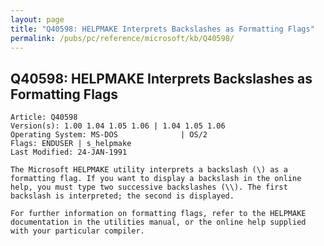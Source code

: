 ```yaml
---
layout: page
title: "Q40598: HELPMAKE Interprets Backslashes as Formatting Flags"
permalink: /pubs/pc/reference/microsoft/kb/Q40598/
---
```


## Q40598: HELPMAKE Interprets Backslashes as Formatting Flags

	Article: Q40598
	Version(s): 1.00 1.04 1.05 1.06 | 1.04 1.05 1.06
	Operating System: MS-DOS              | OS/2
	Flags: ENDUSER | s_helpmake
	Last Modified: 24-JAN-1991
	
	The Microsoft HELPMAKE utility interprets a backslash (\) as a
	formatting flag. If you want to display a backslash in the online
	help, you must type two successive backslashes (\\). The first
	backslash is interpreted; the second is displayed.
	
	For further information on formatting flags, refer to the HELPMAKE
	documentation in the utilities manual, or the online help supplied
	with your particular compiler.
